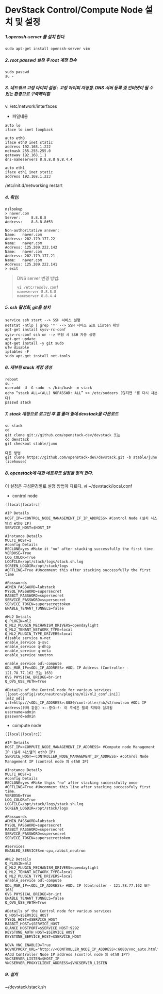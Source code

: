 DevStack Control/Compute Node 설치 및 설정
==================================

##### 1.openssh-server 를 설치 한다. 
```
sudo apt-get install openssh-server vim
```

##### 2. root passwd 설정 후 root 계정 접속
```
sudo passwd
su -
```

##### 3. 네트워크 고정 아이피 설정 : 고정 아이피 지정함. DNS 서버 등록 및 인터넷이 될 수 있는 환경으로 구축해야함
vi /etc/network/interfaces

- 파일내용
```
auto lo
iface lo inet loopback

auto eth0
iface eth0 inet static
address 192.168.1.222
netmask 255.255.255.0
gateway 192.168.1.1
dns-nameservers 8.8.8.8 8.8.4.4

auto eth1
iface eth1 inet static
address 192.168.1.223
```
/etc/init.d/networking restart

##### 4. 확인:
```
nslookup
> naver.com
Server:		8.8.8.8
Address:	8.8.8.8#53

Non-authoritative answer:
Name:	naver.com
Address: 202.179.177.22
Name:	naver.com
Address: 125.209.222.142
Name:	naver.com
Address: 202.179.177.21
Name:	naver.com
Address: 125.209.222.141
> exit
```

> DNS server 변경 방법:
> ```
> vi /etc/resolv.conf
> nameserver 8.8.8.8
> nameserver 8.8.4.4
> ```

##### 5. ssh 활성화, git을 설치
```
service ssh start --> SSH 서비스 실행 
netstat -ntlp | grep '*' --> SSH 서비스 포트 Listen 확인 
apt-get install sysv-rc-conf
sysv-rc-conf ssh on --> 부팅 시 SSH 자동 실행 
apt-get update
apt-get install -y git sudo
ufw disable 
iptables -F 
sudo apt-get install net-tools
```

##### 6. 재부팅 stack 계정 생성
```
reboot
su -
useradd -U -G sudo -s /bin/bash -m stack 
echo “stack ALL=(ALL) NOPASSWD: ALL” >> /etc/sudoers (않되면 "를 다시 쳐본다)
passwd stack
```

##### 7. stack 계정으로 로그인 후 홈 폴더 밑에 devstack을 다운로드 
```
su stack
cd
git clone git://github.com/openstack-dev/devstack 또는 
cd devstack
git checkout stable/juno

다른 방법 
git clone https://github.com/openstack-dev/devstack.git -b stable/juno (icehouse)
```

##### 8. openstack에 대한 네트워크 설정을 정의 한다. 
이 설정은 구성환경별로 설정 방법이 다르다. 
vi ~/devstack/local.conf

- control node
```
[[local|localrc]]
 
#IP Details
HOST_IP=<CONTROL_NODE_MANAGEMENT_IF_IP_ADDRESS> #Control Node (설치 시스템의 eth0 IP)
SERVICE_HOST=$HOST_IP
 
#Instance Details
MULTI_HOST=1
#config Details
RECLONE=yes #Make it "no" after stacking successfully the first time
VERBOSE=True
LOG_COLOR=True
LOGFILE=/opt/stack/logs/stack.sh.log
SCREEN_LOGDIR=/opt/stack/logs
#OFFLINE=True #Uncomment this after stacking successfully the first time
 
#Passwords
ADMIN_PASSWORD=labstack 
MYSQL_PASSWORD=supersecret
RABBIT_PASSWORD=supersecret
SERVICE_PASSWORD=supersecret
SERVICE_TOKEN=supersecrettoken
ENABLE_TENANT_TUNNELS=false
 
#ML2 Details
Q_PLUGIN=ml2
Q_ML2_PLUGIN_MECHANISM_DRIVERS=opendaylight
Q_ML2_TENANT_NETWORK_TYPE=local
Q_ML2_PLUGIN_TYPE_DRIVERS=local
disable_service n-net
enable_service q-svc
enable_service q-dhcp
enable_service q-meta
enable_service neutron
 
enable_service odl-compute
ODL_MGR_IP=<ODL_IP_ADDRESS> #ODL IP Address (Controller - 121.78.77.162 또는 163)
OVS_PHYSICAL_BRIDGE=br-int
Q_OVS_USE_VETH=True
 
#Details of the Control node for various services
[[post-config|/etc/neutron/plugins/ml2/ml2_conf.ini]]
[ml2_odl]
url=http://<ODL_IP_ADDRESS>:8080/controller/nb/v2/neutron #ODL IP Address(위와 같음) <--중요~!: 이 주석은 필히 지워야 설치됨
username=admin
password=admin
```

- compute node 
```
[[local|localrc]]
 
#IP Details
HOST_IP=<COMPUTE_NODE_MANAGEMENT_IP_ADDRESS> #Compute node Management IP (설치 시스템의 eth0 IP)
SERVICE_HOST=<CONTROLLER_NODE_MANAGEMENT_IP_ADDRESS> #cotnrol Node Management IP (control node 의 eth0 IP)
 
#Instance Details
MULTI_HOST=1
#config Details
RECLONE=yes #Make thgis "no" after stacking successfully once
#OFFLINE=True #Uncomment this line after stacking successfuly first time.
VERBOSE=True 
LOG_COLOR=True
LOGFILE=/opt/stack/logs/stack.sh.log
SCREEN_LOGDIR=/opt/stack/logs
 
#Passwords
ADMIN_PASSWORD=labstack
MYSQL_PASSWORD=supersecret
RABBIT_PASSWORD=supersecret
SERVICE_PASSWORD=supersecret
SERVICE_TOKEN=supersecrettoken
 
#Services
ENABLED_SERVICES=n-cpu,rabbit,neutron
 
#ML2 Details
Q_PLUGIN=ml2
Q_ML2_PLUGIN_MECHANISM_DRIVERS=opendaylight
Q_ML2_TENANT_NETWORK_TYPE=local
Q_ML2_PLUGIN_TYPE_DRIVERS=local
enable_service odl-compute
ODL_MGR_IP=<ODL_IP_ADDRESS> #ODL IP (Controller - 121.78.77.162 또는 163)
OVS_PHYSICAL_BRIDGE=br-int
ENABLE_TENANT_TUNNELS=false
Q_OVS_USE_VETH=True
 
#Details of the Control node for various services
Q_HOST=$SERVICE_HOST
MYSQL_HOST=$SERVICE_HOST
RABBIT_HOST=$SERVICE_HOST
GLANCE_HOSTPORT=$SERVICE_HOST:9292
KEYSTONE_AUTH_HOST=$SERVICE_HOST
KEYSTONE_SERVICE_HOST=$SERVICE_HOST
 
NOVA_VNC_ENABLED=True
NOVNCPROXY_URL="http://<CONTROLLER_NODE_IP_ADDRESS>:6080/vnc_auto.html" #Add Controller Node IP address (control node 의 eth0 IP?)
VNCSERVER_LISTEN=$HOST_IP
VNCSERVER_PROXYCLIENT_ADDRESS=$VNCSERVER_LISTEN
```

##### 9. 설치
~/devstack/stack.sh
